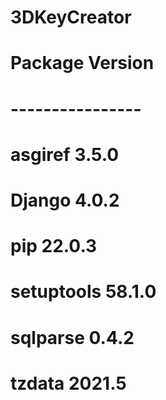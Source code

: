 # 3DKeyCreator

# Package    Version
# ----------------
# asgiref    3.5.0
# Django     4.0.2
# pip        22.0.3
# setuptools 58.1.0
# sqlparse   0.4.2
# tzdata     2021.5


